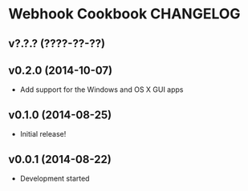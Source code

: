 Webhook Cookbook CHANGELOG
==========================

v?.?.? (????-??-??)
-------------------

v0.2.0 (2014-10-07)
-------------------
- Add support for the Windows and OS X GUI apps

v0.1.0 (2014-08-25)
-------------------
- Initial release!

v0.0.1 (2014-08-22)
-------------------
- Development started
